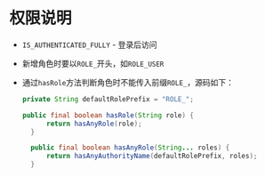 # 权限说明

* `IS_AUTHENTICATED_FULLY` - 登录后访问
* 新增角色时要以`ROLE_`开头，如`ROLE_USER`
* 通过`hasRole`方法判断角色时不能传入前缀`ROLE_`，源码如下：
  
  ```java
  private String defaultRolePrefix = "ROLE_";
  
  public final boolean hasRole(String role) {
		return hasAnyRole(role);
	}

	public final boolean hasAnyRole(String... roles) {
		return hasAnyAuthorityName(defaultRolePrefix, roles);
	}
  ```
